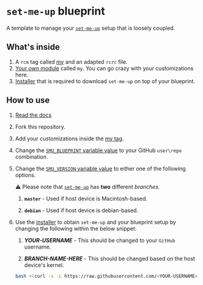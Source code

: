 # `set-me-up` blueprint

A template to manage your [`set-me-up`](https://github.com/nicholasadamou/set-me-up) setup that is loosely coupled.

## What's inside

1.  A `rcm` tag called [my](.dotfiles/tag-my) and an adapted `rcrc` file.
2.  [Your own module](.dotfiles/modules/my) called `my`. You can go crazy with your customizations here.
3.  [Installer](.dotfiles/modules/install.sh) that is required to download `set-me-up` on top of your blueprint.

## How to use

1.  [Read the docs](https://github.com/nicholasadamou/set-me-up#set-me-up)
2.  Fork this repository.
3.  Add your customizations inside the [my tag](.dotfiles/tag-my).
4.  Change the [`SMU_BLUEPRINT` variable value](.dotfiles/modules/install.sh#L5) to your GitHub `user\repo` combination.
5.  Change the [`SMU_VERSION` variable value](.dotfiles/modules/install.sh#L7) to either one of the following options.

    ⚠️ Please note that [`set-me-up`](https://github.com/nicholasadamou/set-me-up) has **two** different _branches_.

    1.  **`master`** - Used if host device is Macintosh-based.

    2.  **`debian`** - Used if host device is debian-based.

6.  Use the [installer](.dotfiles/modules/install.sh) to obtain `set-me-up` and your blueprint setup by changing the following within the below snippet:

    1.  **_YOUR-USERNAME_** - This should be changed to your `GitHub` username.

    2.  **_BRANCH-NAME-HERE_** - This should be changed based on the host device's kernel.

    ```bash
    bash <(curl -s -L https://raw.githubusercontent.com/<YOUR-USERNAME>/set-me-up-blueprint/<BRANCH-NAME-HERE>/.dotfiles/modules/install.sh)
    ```
